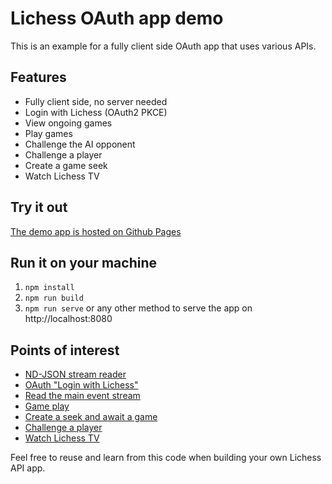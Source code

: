 # Lichess OAuth app demo

This is an example for a fully client side OAuth app that uses various APIs.

## Features

- Fully client side, no server needed
- Login with Lichess (OAuth2 PKCE)
- View ongoing games
- Play games
- Challenge the AI opponent
- Challenge a player
- Create a game seek
- Watch Lichess TV

## Try it out

[The demo app is hosted on Github Pages](https://lichess-org.github.io/api-demo/)

## Run it on your machine

1. `npm install`
1. `npm run build`
1. `npm run serve` or any other method to serve the app on http://localhost:8080

## Points of interest

- [ND-JSON stream reader](https://github.com/lichess-org/api-demo/blob/master/src/ndJsonStream.ts)
- [OAuth "Login with Lichess"](https://github.com/lichess-org/api-demo/blob/master/src/auth.ts)
- [Read the main event stream](https://github.com/lichess-org/api-demo/blob/master/src/ctrl.ts)
- [Game play](https://github.com/lichess-org/api-demo/blob/master/src/game.ts)
- [Create a seek and await a game](https://github.com/lichess-org/api-demo/blob/master/src/seek.ts)
- [Challenge a player](https://github.com/lichess-org/api-demo/blob/master/src/challenge.ts)
- [Watch Lichess TV](https://github.com/lichess-org/api-demo/blob/master/src/tv.ts)

Feel free to reuse and learn from this code when building your own Lichess API app.
